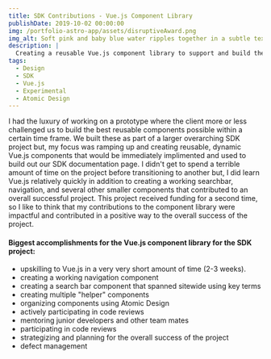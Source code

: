 ```yaml
---
title: SDK Contributions - Vue.js Component Library
publishDate: 2019-10-02 00:00:00
img: /portfolio-astro-app/assets/disruptiveAward.png
img_alt: Soft pink and baby blue water ripples together in a subtle texture.
description: |
  Creating a reusable Vue.js component library to support and build the SDK documentation website with
tags:
  - Design
  - SDK
  - Vue.js
  - Experimental
  - Atomic Design
---
```


I had the luxury of working on a prototype where the client more or less challenged us to build the best reusable components possible within a certain time frame. We built these as part of a larger overarching SDK project but, my focus was ramping up and creating reusable, dynamic Vue.js components that would be immediately implimented and used to build out our SDK documentation page. I didn't get to spend a terrible amount of time on the project before transitioning to another but, I did learn Vue.js relatively quickly in addition to creating a working searchbar, navigation, and several other smaller components that contributed to an overall successful project. This project received funding for a second time, so I like to think that my contributions to the component library were impactful and contributed in a positive way to the overall success of the project. 

#### Biggest accomplishments for the Vue.js component library for the SDK project:

- upskilling to Vue.js in a very very short amount of time (2-3 weeks).
- creating a working navigation component
- creating a search bar component that spanned sitewide using key terms
- creating multiple "helper" components 
- organizing components using Atomic Design
- actively participating in code reviews
- mentoring junior developers and other team mates
- participating in code reviews
- strategizing and planning for the overall success of the project
- defect management

